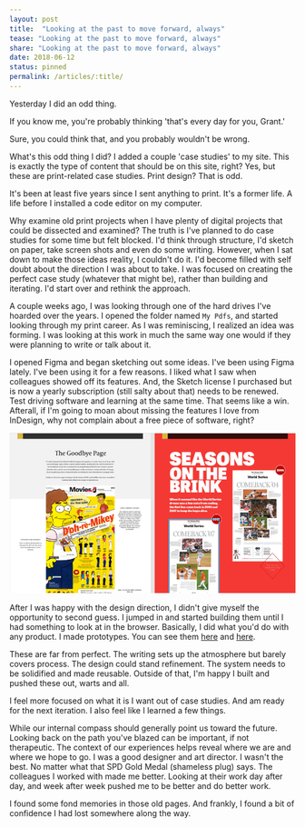 ```yaml
---
layout: post
title:  "Looking at the past to move forward, always"
tease: "Looking at the past to move forward, always"
share: "Looking at the past to move forward, always"
date: 2018-06-12
status: pinned
permalink: /articles/:title/
---
```


Yesterday I did an odd thing.

If you know me, you're probably thinking 'that's every day for you, Grant.'

Sure, you could think that, and you probably wouldn't be wrong.

What's this odd thing I did? I added a couple 'case studies' to my site. This is exactly the type of content that should be on this site, right? Yes, but these are print-related case studies. Print design? That is odd.

It's been at least five years since I sent anything to print. It's a former life. A life before I installed a code editor on my computer.

Why examine old print projects when I have plenty of digital projects that could be dissected and examined? The truth is I've planned to do case studies for some time but felt blocked. I'd think through structure, I'd sketch on paper, take screen shots and even do some writing. However, when I sat down to make those ideas reality, I couldn't do it. I'd become filled with self doubt about the direction I was about to take. I was focused on creating the perfect case study (whatever that might be), rather than building and iterating. I'd start over and rethink the approach.

A couple weeks ago, I was looking through one of the hard drives I've hoarded over the years. I opened the folder named `My Pdfs`, and started looking through my print career. As I was reminiscing, I realized an idea was forming. I was looking at this work in much the same way one would if they were planning to write or talk about it.

I opened Figma and began sketching out some ideas. I've been using Figma lately. I've been using it for a few reasons. I liked what I saw when colleagues showed off its features. And, the Sketch license I purchased but is now a yearly subscription (still salty about that) needs to be renewed. Test driving software and learning at the same time. That seems like a win. Afterall, if I'm going to moan about missing the features I love from InDesign, why not complain about a free piece of software, right?

![](/static/img/posts/print_case_study/print_case_study.jpg)

After I was happy with the design direction, I didn't give myself the opportunity to second guess. I jumped in and started building them until I had something to look at in the browser. Basically, I did what you'd do with any product. I made prototypes. You can see them [here](/work/comeback) and [here](/work/goodbye-mike).

These are far from perfect. The writing sets up the atmosphere but barely covers process. The design could stand refinement. The system needs to be solidified and made reusable. Outside of that, I'm happy I built and pushed these out, warts and all.

I feel more focused on what it is I want out of case studies. And am ready for the next iteration. I also feel like I learned a few things.

While our internal compass should generally point us toward the future. Looking back on the path you've blazed can be important, if not therapeutic. The context of our experiences helps reveal where we are and where we hope to go. I was a good designer and art director. I wasn't the best. No matter what that SPD Gold Medal (shameless plug) says. The colleagues I worked with made me better. Looking at their work day after day, and week after week pushed me to be better and do better work.

I found some fond memories in those old pages. And frankly, I found a bit of confidence I had lost somewhere along the way.